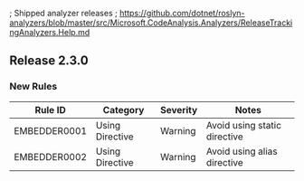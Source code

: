 ﻿; Shipped analyzer releases
; https://github.com/dotnet/roslyn-analyzers/blob/master/src/Microsoft.CodeAnalysis.Analyzers/ReleaseTrackingAnalyzers.Help.md


## Release 2.3.0

### New Rules
Rule ID | Category | Severity | Notes
--------|----------|----------|-------
EMBEDDER0001 | Using Directive | Warning | Avoid using static directive
EMBEDDER0002 | Using Directive | Warning | Avoid using alias directive